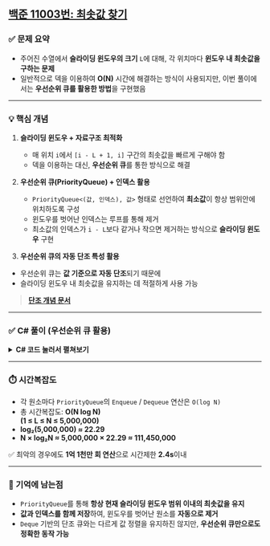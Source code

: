 ## [백준 11003번: 최솟값 찾기](https://www.acmicpc.net/problem/11003)

### ✅ 문제 요약

- 주어진 수열에서 **슬라이딩 윈도우의 크기** `L`에 대해, 각 위치마다 **윈도우 내 최솟값을 구하는 문제**
- 일반적으로 덱을 이용하여 **O(N)** 시간에 해결하는 방식이 사용되지만, 이번 풀이에서는 **우선순위 큐를 활용한 방법**을 구현했음

---

### 💡 핵심 개념

1. **슬라이딩 윈도우 + 자료구조 최적화**
   - 매 위치 `i`에서 `[i - L + 1, i]` 구간의 최솟값을 빠르게 구해야 함
   - 덱을 이용하는 대신, **우선순위 큐**를 통한 방식으로 해결

2. **우선순위 큐(PriorityQueue) + 인덱스 활용**
   - `PriorityQueue<(값, 인덱스), 값>` 형태로 선언하여 **최소값**이 항상 범위안에 위치하도록 구성
   - 윈도우를 벗어난 인덱스는 루프를 통해 제거
   - 최소값의 인덱스가 `i - L`보다 같거나 작으면 제거하는 방식으로 **슬라이딩 윈도우** 구현

3. **우선순위 큐의 자동 단조 특성 활용**
- 우선순위 큐는 **값 기준으로 자동 단조**되기 때문에
- 슬라이딩 윈도우 내 최솟값을 유지하는 데 적절하게 사용 가능
> [**단조 개념 문서**](https://github.com/Syldris/Baekjoon-Study/blob/main/%EC%A4%91%EC%9A%94%ED%95%9C%20%EB%AC%B8%EC%A0%9C%EB%AA%A8%EC%9D%8C/%5B%EC%9E%90%EB%A3%8C%EA%B5%AC%EC%A1%B0%5D%20%EB%8B%A8%EC%A1%B0%EC%8A%A4%ED%83%9D.md)

---

### ✅ C# 풀이 (우선순위 큐 활용)
<details>
<summary><b>C# 코드 눌러서 펼쳐보기</b></summary> 
   
```csharp
string[] inputs = sr.ReadLine().Split();
int n = int.Parse(inputs[0]);
int l = int.Parse(inputs[1]);
int[] arr = Array.ConvertAll(sr.ReadLine().Split(), int.Parse);
PriorityQueue<(int value, int index), int> queue = new();
StringBuilder sb = new StringBuilder();

for (int i = 0; i < n; i++)
{
    int num = arr[i];
    queue.Enqueue((num, i), num); // 값 기준 최소 우선순위 큐 삽입

    // 슬라이딩 윈도우 범위 밖의 값 제거
    while (queue.Peek().index <= i - l)
    {
        queue.Dequeue();
    }

    sb.Append(queue.Peek().value).Append(' ');
}

sw.Write(sb);
```

</details>

---
### ⏱️ 시간복잡도

- 각 원소마다 `PriorityQueue`의 `Enqueue` / `Dequeue` 연산은 `O(log N)`
- 총 시간복잡도: **O(N log N)**  
  **(1 ≤ L ≤ N ≤ 5,000,000)**
- **log₂(5,000,000) ≈ 22.29**
- **N × log₂N ≈ 5,000,000 × 22.29 ≈ 111,450,000**

✅ 최악의 경우에도 **1억 1천만 회 연산**으로 시간제한 **2.4s**이내

---

### 📝 기억에 남는점

- `PriorityQueue`를 통해 **항상 현재 슬라이딩 윈도우 범위 이내의 최솟값을 유지**  
- **값과 인덱스를 함께 저장**하여, 윈도우를 벗어난 원소를 **자동으로 제거**  
- `Deque` 기반의 단조 큐와는 다르게 값 정렬을 유지하진 않지만, **우선순위 큐만으로도 정확한 동작 가능**

